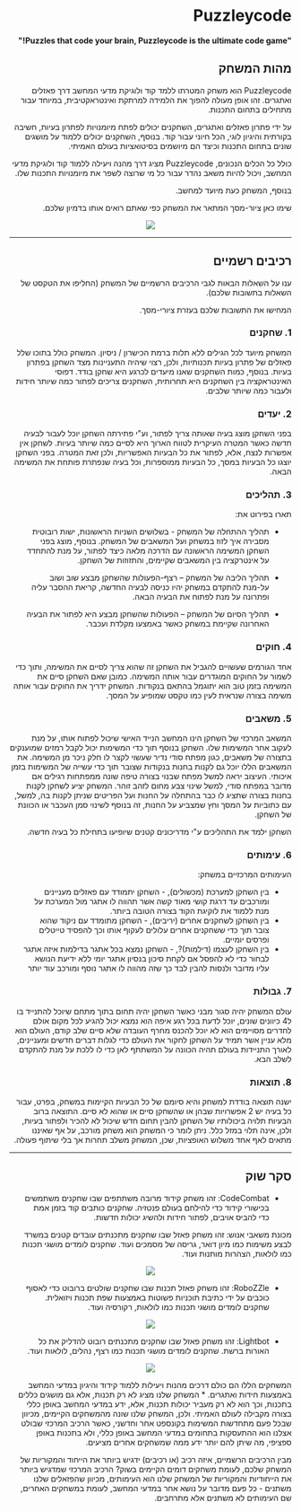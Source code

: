 <div dir='rtl' lang='he'>

# Puzzleycode

**"Puzzles that code your brain, Puzzleycode is the ultimate code game!"**

## מהות המשחק

 Puzzleycode הוא משחק המטרתו ללמד קוד ולוגיקת מדעי המחשב דרך פאזלים ואתגרים. זהו אופן מעולה להפוך את הלמידה למרתקת ואינטראקטיבית, במיוחד עבור מתחילים בתחום התכנות.

על ידי פתרון פאזלים ואתגרים, השחקנים יכולים לפתח מיומנויות לפתרון בעיות, חשיבה בקורתית והיגיון לוגי, הכל חיוני עבור קוד. בנוסף, השחקנים יכולים ללמוד על מושגים שונים בתחום התכנות וכיצד הם מיושמים בסיטואציות בעולם האמיתי.

כולל כל הכלים הנכונים, Puzzleycode מציג דרך מהנה ויעילה ללמוד קוד ולוגיקת מדעי המחשב, ויכול להיות משאב נהדר עבור כל מי שרוצה לשפר את מיומנויות התכנות שלו.

בנוסף, המשחק כעת מיועד למחשב.
 
שימו כאן ציור-מסך המתאר את המשחק כפי שאתם רואים אותו בדמיון שלכם.
<p align="center">
  <img align="center" src="https://user-images.githubusercontent.com/74311807/226770968-3636a757-a4c0-4358-a8e2-e17459dc2904.png"/>
</p>
 
---
## רכיבים רשמיים

ענו על השאלות הבאות לגבי הרכיבים הרשמיים של המשחק
(החליפו את הטקסט של השאלות בתשובות שלכם).

המחישו את התשובות שלכם בעזרת ציורי-מסך.

### 1. שחקנים
המשחק מיועד לכל הגילים ללא תלות ברמת הכישרון / ניסיון. המשחק כולל בתוכו שלל פאזלים של פתרון בעיות תכנותיות, ולכן, רצוי שיהיה התעניינות מצד השחקן בפתרון בעיות. בנוסף, כמות השחקנים שאנו מיעדים לכרגע היא שחקן בודד. דפוסי האינטראקציה בין השחקנים היא תחרותית, השחקנים צריכים לפתור כמה שיותר חידות ולעבור כמה שיותר שלבים.

### 2. יעדים
בפני השחקן מוצג בעיה שאותה צריך לפתור, וע"י פתירתה השחקן יוכל לעבור לבעיה חדשה כאשר המטרה העיקרית לטווח הארוך היא לסיים כמה שיותר בעיות. לשחקן אין אפשרות לנצח, אלא, לפתור את כל הבעיות האפשריות, ולכן זאת המטרה. בפני השחקן יוצגו כל הבעיות במסך, כל הבעיות ממוספרות, וכל בעיה שנפתרת פותחת את המשימה הבאה.
 
### 3. תהליכים

תארו בפירוט את:

* תהליך ההתחלה של המשחק - בשלושים השניות הראשונות, ישות רובוטית מסבירה איך לזוז במשחק ועל המשאבים של המשחק. בנוסף, מוצג בפני השחקן המשימה הראשונה עם הדרכה מלאה כיצד לפתור, על מנת להתחדד על אינטרקציה בין המשאבים שקיימים, והתזוזות של השחקן.
 
*	תהליך הליבה של המשחק – רצף-הפעולות שהשחקן מבצע שוב ושוב על-מנת להתקדם במשחק יהיו כניסה לבעיה החדשה, קריאת ההסבר עליה ופתרונה על מנת לפתוח את הבעיה הבאה.

*	תהליך הסיום של המשחק – הפעולות שהשחקן מבצע היא לפתור את הבעיה האחרונה שקיימת במשחק כאשר באמצעו מקלדת ועכבר.

### 4. חוקים
אחד הגורמים שעשויים להגביל את השחקן זה שהוא צריך לסיים את המשימה, ותוך כדי לשמור על החוקים המוגדרים עבור אותה המשימה. כמובן שאם השחקן סיים את המשימה בזמן טוב הוא יתוגמל בהתאם בנקודות. המשחק ידריך את החוקים עבור אותה משימה בצורה שנראית לעין כמו טקסט שמופיע על המסך.


### 5. משאבים
המשאב המרכזי של השחקן הינו המחשב הנייד האישי שיכול לפתוח אותו, על מנת לעקוב אחר המשימות שלו. השחקן בנוסף תוך כדי המשימות יכול לקבל רמזים שמוענקים בתצורה של משאבים, כגון מפתח סודי נדיר שעשוי לקצר לו חלק ניכר מן המשימה. את המשאבים הללו יוכל גם לקנות בחנות בנקודות שצובר תוך כדי עשייה של המשימות בזמן איכותי. העיצוב יראה למשל מפתח שבנוי בצורה טיפה שונה ממפתחות רגילים אם מדובר במפתח סודי, למשל שינוי צבע מחום לזהב זוהר. המשחק יציע לשחקן לקנות בחנות בצורה שתציג לו כבר בהתחלה על החנות ועל הפריטים שניתן לקנות בה, למשל, עם כתוביות על המסך וחץ שמצביע על החנות, זה בנוסף לשינוי סמן העכבר או הכוונת של השחקן.

השחקן ילמד את התהליכים ע"י מדריכונים קטנים שיופיעו בתחילת כל בעיה חדשה. 

### 6. עימותים

העימותים המרכזיים במשחק:
* בין השחקן למערכת (מכשולים), - השחקן יתמודד עם פאזלים מעניינים ומורכבים עד דרגת קושי מאוד קשה אשר תהווה לו אתגר מול המערכת על מנת ללמוד את לוקיגת הקוד בצורה הטובה ביותר.
* בין השחקן לשחקנים אחרים (יריבים), - השחקן מתומדד עם ניקוד שהוא צובר תוך כדי ששחקנים אחרים עלולים לעקוף אותו וכך להפסיד טייטלים ופרסים יומיים.
* בין השחקן לעצמו (דילמות)?, - השחקן נמצא בכל אתגר בדילמות איזה אתגר לבחור כדי לא להפסל אם לקחת סיכון בנסיון אתגר יומי ללא ידיעת הנושא עליו מדובר ולנסות להבין לבד כך שזה מהווה לו אתגר נוסף ומורכב עוד יותר

### 7. גבולות

עולם המשחק יהיה סגור מבני כאשר השחקן יהיה תחום בתוך מתחם שיוכל להתנייד בו ל4 כיוונים שונים, יוכל לדעת בכל רגע איפה הוא נמצא
יכול להגיע לכל מקום אולם לחדרים מסויימים הוא לא יוכל להכנס מחרף העובדה שלא סיים שלב קודם, העולם הוא מלא עניין אשר תמיד על השחקן לחקור את העולם
כדי לגלות דברים חדשים ומעניינים, לאורך התניידות בעולם תהיה הכוונה על המשתתף לאן כדי לו ללכת על מנת להתקדם לשלב הבא.

### 8. תוצאות

ישנה תוצאה בודדת למשחק והיא סיומם של כל הבעיות הקיימות במשחק, בפרט, עבור כל בעיה יש 2 אפשרויות שבהן או שהשחקן סיים או שהוא לא סיים. התוצאה ברוב הבעיות תלויה ביכולותיו של השחקן להבין תחום חדש שיכול לא להכיר ולפתור בעיות, ולכן, אינה תלוי במזל כלל. ניתן לומר כי המשחק הוא משחק מורכב, על אף שאיננו מתאים לאף אחד משלוש האופציות, שכן, המשחק משלב תחרות אך בלי שיתוף פעולה. 

 ---

## סקר שוק

- CodeCombat: זהו משחק קידוד מרובה משתתפים שבו שחקנים משתמשים בכישורי קידוד כדי להילחם בעולם פנטזיה. שחקנים כותבים קוד בזמן אמת כדי להביס אויבים, לפתור חידות ולהשיג יכולות חדשות.

מכונת משאבי אנוש: זהו משחק פאזל שבו שחקנים מתכנתים עובדים קטנים במשרד לבצע משימות כמו מיון דואר, גריסה של מסמכים ועוד. שחקנים לומדים מושגי תכנות כמו לולאות, הצהרות מותנות ועוד.
<p align="center">
  <img align="center" src="https://user-images.githubusercontent.com/74311807/226772074-fafbaaa2-7e26-4057-bd94-995953f89535.png"/>
</p>

- RoboZZle: זהו משחק פאזל תכנות שבו שחקנים שולטים ברובוט כדי לאסוף כוכבים על ידי כתיבת תוכניות פשוטות באמצעות שפת תכנות ויזואלית. שחקנים לומדים מושגי תכנות כמו לולאות, רקורסיה ועוד.
 <p align="center">
  <img align="center" src="https://user-images.githubusercontent.com/74311807/226790694-87161c49-5963-42eb-9644-ee6c74abf68b.png"/>
</p>

- Lightbot: זהו משחק פאזל שבו שחקנים מתכנתים רובוט להדליק את כל האורות ברשת. שחקנים לומדים מושגי תכנות כמו רצף, נהלים, לולאות ועוד.
 <p align="center">
  <img align="center" src="https://user-images.githubusercontent.com/74311807/226772242-a277a45e-aff8-41ea-99c5-78c1d48aa319.png"/>
</p>

המשחקים הללו הם כולם דרכים מהנות ויעילות ללמוד קידוד והיגיון במדעי המחשב באמצעות חידות ואתגרים.
* 
 המשחק שלנו מציג לא רק תכנות, אלא גם מושגים כללים בתכנות, וכך הוא לא רק מעביר יכולות תכנות, אלא, ידע במדעי המחשב באופן כללי בצורה מקבילה לעולם האמיתי. ולכן, המשחק שלנו שונה מהמשחקים הקיימים, מכיוון שבכל פעם מתחדשות המשימות בקונספט אחר וחדשני, כאשר הרכיב המרכזי שבולט אצלנו הוא ההתעסקות בתחומים במדעי המחשב באופן כללי, ולא בתכנות באופן ספציפי, מה שיתן להם יותר ידע ממה שמשחקים אחרים מציעים. 

מבין הרכיבים הרשמיים, 
איזה רכיב (או רכיבים) ידגיש ביותר את הייחוד והמקוריות של המשחק שלכם, לעומת משחקים דומים הקיימים בשוק?
הרכיב המרכזי שמדגיש ביותר את הייחודיות והמקוריות של המשחק שלנו הוא העימותים, מכיוון שהפזאלים שלנו משתנים - כל פעם מדובר על נושא אחר במדעי המחשב, לעומת במשחקים האחרים, שם העימותים לא משתנים אלא מתרחבים. 

</div>
